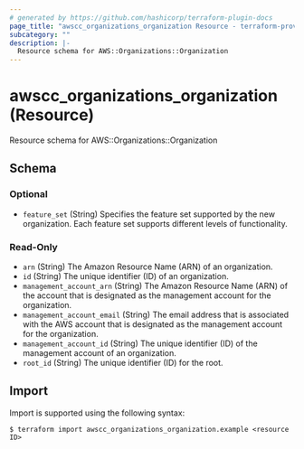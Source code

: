```yaml
---
# generated by https://github.com/hashicorp/terraform-plugin-docs
page_title: "awscc_organizations_organization Resource - terraform-provider-awscc"
subcategory: ""
description: |-
  Resource schema for AWS::Organizations::Organization
---
```


# awscc_organizations_organization (Resource)

Resource schema for AWS::Organizations::Organization



<!-- schema generated by tfplugindocs -->
## Schema

### Optional

- `feature_set` (String) Specifies the feature set supported by the new organization. Each feature set supports different levels of functionality.

### Read-Only

- `arn` (String) The Amazon Resource Name (ARN) of an organization.
- `id` (String) The unique identifier (ID) of an organization.
- `management_account_arn` (String) The Amazon Resource Name (ARN) of the account that is designated as the management account for the organization.
- `management_account_email` (String) The email address that is associated with the AWS account that is designated as the management account for the organization.
- `management_account_id` (String) The unique identifier (ID) of the management account of an organization.
- `root_id` (String) The unique identifier (ID) for the root.

## Import

Import is supported using the following syntax:

```shell
$ terraform import awscc_organizations_organization.example <resource ID>
```
